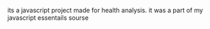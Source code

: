 its a javascript project made for health analysis.
it was a part of my javascript essentails sourse
